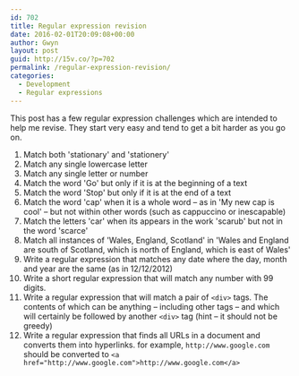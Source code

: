 ```yaml
---
id: 702
title: Regular expression revision
date: 2016-02-01T20:09:08+00:00
author: Gwyn
layout: post
guid: http://15v.co/?p=702
permalink: /regular-expression-revision/
categories:
  - Development
  - Regular expressions
---
```

This post has a few regular expression challenges which are intended to help me revise. They start very easy and tend to get a bit harder as you go on.

  1. Match both 'stationary' and 'stationery'
  2. Match any single lowercase letter
  3. Match any single letter or number
  4. Match the word 'Go' but only if it is at the beginning of a text
  5. Match the word 'Stop' but only if it is at the end of a text
  6. Match the word 'cap' when it is a whole word &#8211; as in 'My new cap is cool' &#8211; but not within other words (such as cappuccino or inescapable)
  7. Match the letters 'car' when its appears in the work 'scarub' but not in the word 'scarce'
  8. Match all instances of 'Wales, England, Scotland' in 'Wales and England are south of Scotland, which is north of England, which is east of Wales'
  9. Write a regular expression that matches any date where the day, month and year are the same (as in 12/12/2012)
 10. Write a short regular expression that will match any number with 99 digits.
 11. Write a regular expression that will match a pair of `<div>` tags. The contents of which can be anything &#8211; including other tags &#8211; and which will certainly be followed by another `<div>` tag (hint &#8211; it should not be greedy)
 12. Write a regular expression that finds all URLs in a document and converts them into hyperlinks. for example, `http://www.google.com` should be converted to `<a href="http://www.google.com">http://www.google.com</a>`